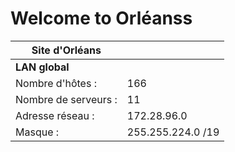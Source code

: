 # Welcome to Orléanss

| Site d'Orléans |  |  
|------------|------------|
 | **LAN global**   |  |
| Nombre d'hôtes :| 166 |
| Nombre de serveurs :| 11   |
|Adresse réseau :|172.28.96.0|
| Masque :  | 255.255.224.0 /19 |

